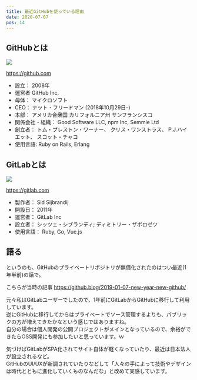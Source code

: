 ```yaml
---
title: 最近GitHubを使っている理由
date: 2020-07-07
pos: 14
---
```


## GitHubとは

![](https://i.imgur.com/l2mTR54.png)

https://github.com

- 設立： 2008年
- 運営者 GitHub Inc.
- 母体： マイクロソフト
- CEO： ナット・フリードマン (2018年10月29日–)
- 本部： アメリカ合衆国 カリフォルニア州 サンフランシスコ
- 関係会社・組織： Good Software LLC, npm Inc, Semmle Ltd
- 創立者： トム・プレストン・ワーナー、 クリス・ワンストラス、 P.J.ハイエット、 スコット・チャコ
- 使用言語: Ruby on Rails, Erlang

## GitLabとは
![](https://i.imgur.com/EmPJgJS.png)

https://gitlab.com

- 製作者： Sid Sijbrandij
- 開設日： 2011年
- 運営者： GitLab Inc
- 設立者： シッツェ・シブランディ; ディミトリー・ザポロゼツ
- 使用言語： Ruby, Go, Vue.js

## 語る
というのも、GitHubのプライベートリポジトリが無償化されたのはつい最近(1年半前)の話で。<br/>

こちらが当時の記事
https://github.blog/2019-01-07-new-year-new-github/

元々私はGitLabユーザーでしたので、1年前にGitLabからGitHubに移行して利用しています。<br/>
逆にGitHubに移行してからはプライベートでソース管理するよりも、パブリックの方が増えてきたかなという感じではありますね。<br/>
自分の場合は個人開発の公開プロジェクトがメインとなっているので、余裕ができたらOSS開発にも参加したいと思っています。ｗ 

気づけばGitLabがSPA化されてサイト自体が軽くなっていたり、最近は日本法人が設立されるなど。<br/>
GitHubのUI/UXが新調されていたりなどして「人々の手によって技術やデザインは時代とともに進化していくものなんだな」と改めて実感しています。
